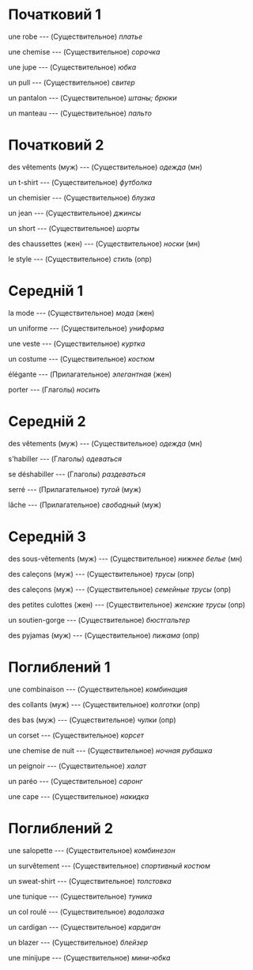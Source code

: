 # Початковий 1

une robe --- (Существительное)
*платье*



une chemise --- (Существительное)
*сорочка*



une jupe --- (Существительное)
*юбка*



un pull --- (Существительное)
*свитер*



un pantalon --- (Существительное)
*штаны; брюки*



un manteau --- (Существительное)
*пальто*



# Початковий 2

des vêtements (муж) --- (Существительное)
*одежда* (мн)



un t-shirt --- (Существительное)
*футболка*



un chemisier --- (Существительное)
*блузка*



un jean --- (Существительное)
*джинсы*



un short --- (Существительное)
*шорты*



des chaussettes (жен) --- (Существительное)
*носки* (мн)



le style --- (Существительное)
*стиль* (опр)



# Середній 1

la mode --- (Существительное)
*мода*
(жен)



un uniforme --- (Существительное)
*униформа*



une veste --- (Существительное)
*куртка*



un costume --- (Существительное)
*костюм*



élégante --- (Прилагательное)
*элегантная*
(жен)



porter --- (Глаголы)
*носить*



# Середній 2

des vêtements (муж) --- (Существительное)
*одежда*
(мн)



s'habiller --- (Глаголы)
*одеваться*



se déshabiller --- (Глаголы)
*раздеваться*



serré --- (Прилагательное)
*тугой*
(муж)



lâche --- (Прилагательное)
*свободный*
(муж)



# Середній 3

des sous-vêtements (муж) --- (Существительное)
*нижнее белье*
(мн)



des caleçons (муж) --- (Существительное)
*трусы*
(опр)



des caleçons (муж) --- (Существительное)
*семейные трусы*
(опр)



des petites culottes (жен) --- (Существительное)
*женские трусы*
(опр)



un soutien-gorge --- (Существительное)
*бюстгальтер*



des pyjamas (муж) --- (Существительное)
*пижама*
(опр)



# Поглиблений 1

une combinaison --- (Существительное)
*комбинация*



des collants (муж) --- (Существительное)
*колготки*
(опр)



des bas (муж) --- (Существительное)
*чулки*
(опр)



un corset --- (Существительное)
*корсет*



une chemise de nuit --- (Существительное)
*ночная рубашка*



un peignoir --- (Существительное)
*халат*



un paréo --- (Существительное)
*саронг*



une cape --- (Существительное)
*накидка*



# Поглиблений 2

une salopette --- (Существительное)
*комбинезон*



un survêtement --- (Существительное)
*спортивный костюм*



un sweat-shirt --- (Существительное)
*толстовка*



une tunique --- (Существительное)
*туника*



un col roulé --- (Существительное)
*водолазка*



un cardigan --- (Существительное)
*кардиган*



un blazer --- (Существительное)
*блейзер*



une minijupe --- (Существительное)
*мини-юбка*